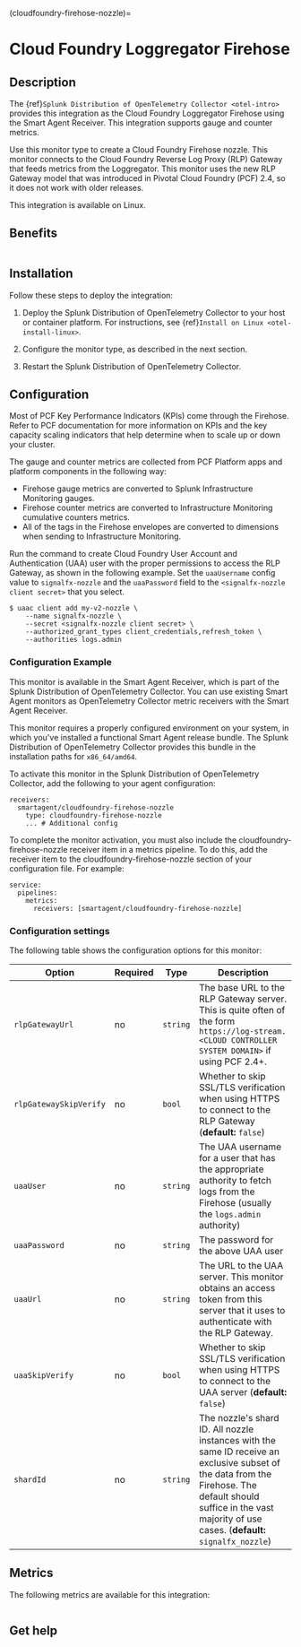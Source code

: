 (cloudfoundry-firehose-nozzle)=

# Cloud Foundry Loggregator Firehose

<meta name="description" content="Use this Splunk Observability Cloud integration for the Cloud Foundry Loggregator Firehose monitor. See benefits, install, configuration, and metrics">

## Description

The {ref}`Splunk Distribution of OpenTelemetry Collector <otel-intro>` provides this integration as the
Cloud Foundry Loggregator Firehose using the Smart Agent Receiver. This integration supports gauge and counter metrics.

Use this monitor type to create a Cloud Foundry Firehose nozzle. This monitor connects to the Cloud Foundry Reverse Log Proxy (RLP) Gateway that feeds metrics from the Loggregator. This monitor uses the new RLP Gateway model that was introduced in Pivotal Cloud Foundry (PCF) 2.4, so it does not work with older releases.


This integration is available on Linux. 


## Benefits 

```{include} /_includes/benefits.md
```

## Installation

Follow these steps to deploy the integration:

1. Deploy the Splunk Distribution of OpenTelemetry Collector to your host or container platform. For instructions, see  {ref}`Install on Linux <otel-install-linux>`.

2. Configure the monitor type, as described in the next section.

3. Restart the Splunk Distribution of OpenTelemetry Collector.

## Configuration

Most of PCF Key Performance Indicators (KPIs) come through the Firehose. Refer to PCF documentation for more information on KPIs and the key capacity scaling indicators that help determine when to scale up or down your cluster.

The gauge and counter metrics are collected from PCF Platform apps and platform components in the following way:

* Firehose gauge metrics are converted to Splunk Infrastructure Monitoring gauges.
* Firehose counter metrics are converted to Infrastructure Monitoring cumulative counters metrics.
* All of the tags in the Firehose envelopes are converted to dimensions when sending to Infrastructure Monitoring.

Run the command to create Cloud Foundry User Account and Authentication (UAA) user with the proper permissions to access the RLP Gateway, as shown in the following example. Set the ``uaaUsername`` config value to ``signalfx-nozzle`` and the ``uaaPassword`` field to the ``<signalfx-nozzle client secret>`` that you select.

```
$ uaac client add my-v2-nozzle \
    --name signalfx-nozzle \
    --secret <signalfx-nozzle client secret> \
    --authorized_grant_types client_credentials,refresh_token \
    --authorities logs.admin
```

### Configuration Example

This monitor is available in the Smart Agent Receiver, which is part of the Splunk Distribution of OpenTelemetry Collector. You can use existing Smart Agent monitors as OpenTelemetry Collector metric receivers with the Smart Agent Receiver.

This monitor requires a properly configured environment on your system, in which you've installed a functional Smart Agent release bundle. The Splunk Distribution of OpenTelemetry Collector provides this bundle in the installation paths for ``x86_64/amd64``.

To activate this monitor in the Splunk Distribution of OpenTelemetry Collector, add the following to your agent configuration:


```
receivers:
  smartagent/cloudfoundry-firehose-nozzle
    type: cloudfoundry-firehose-nozzle
    ... # Additional config
```
To complete the monitor activation, you must also include the cloudfoundry-firehose-nozzle receiver item in a metrics pipeline. To do this, add the receiver item to the cloudfoundry-firehose-nozzle section of your configuration file. For example:

```
service:
  pipelines:
    metrics:
      receivers: [smartagent/cloudfoundry-firehose-nozzle]
```


### Configuration settings

The following table shows the configuration options for this monitor:

| Option | Required | Type | Description |
| --- | --- | --- | --- |
| `rlpGatewayUrl` | no | `string` | The base URL to the RLP Gateway server. This is quite often of the form ``https://log-stream.<CLOUD CONTROLLER SYSTEM DOMAIN>`` if using PCF 2.4+. |
| `rlpGatewaySkipVerify` | no | `bool` | Whether to skip SSL/TLS verification when using HTTPS to connect to the RLP Gateway (**default:** `false`) |
| `uaaUser` | no | `string` | The UAA username for a user that has the appropriate authority to fetch logs from the Firehose (usually the `logs.admin` authority) |
| `uaaPassword` | no | `string` | The password for the above UAA user |
| `uaaUrl` | no | `string` | The URL to the UAA server. This monitor obtains an access token from this server that it uses to authenticate with the RLP Gateway. |
| `uaaSkipVerify` | no | `bool` | Whether to skip SSL/TLS verification when using HTTPS to connect to the UAA server (**default:** `false`) |
| `shardId` | no | `string` | The nozzle's shard ID.  All nozzle instances with the same ID receive an exclusive subset of the data from the Firehose. The default should suffice in the vast majority of use cases. (**default:** `signalfx_nozzle`) |


## Metrics

The following metrics are available for this integration:

<div class="metrics-yaml" url="https://raw.githubusercontent.com/signalfx/signalfx-agent/main/pkg/monitors/cloudfoundry/metadata.yaml"></div>

```{include} /_includes/metric-defs.md
```
## Get help

```{include} /_includes/troubleshooting.md
```